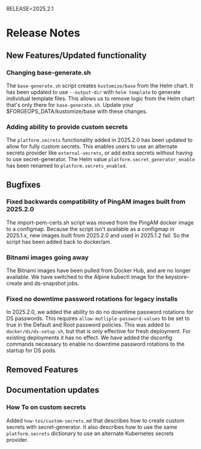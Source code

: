 RELEASE=2025.2.1
# Release Notes

## New Features/Updated functionality

### Changing base-generate.sh

The `base-generate.sh` script creates `kustomize/base` from the Helm chart. It
has been updated to use `--output-dir` with `helm template` to generate
individual template files. This allows us to remove logic from the Helm chart
that's only there for `base-generate.sh`. Update your
$FORGEOPS_DATA/kustomize/base with these changes.

### Adding ability to provide custom secrets

The `platform.secrets` functionality added in 2025.2.0 has been updated to
allow for fully custom secrets. This enables users to use an alternate secrets
provider like `external-secrets`, or add extra secrets without having to use
secret-generator. The Helm value `platform.secret_generator_enable` has been
renamed to `platform.secrets_enabled`.

## Bugfixes

### Fixed backwards compatibility of PingAM images built from 2025.2.0
The import-pem-certs.sh script was moved from the PingAM docker image to a configmap. 
Because the script isn't available as a configmap in 2025.1.x, new images built from 
2025.2.0 and used in 2025.1.2 fail.  So the script has been added back to docker/am.

### Bitnami images going away

The Bitnami images have been pulled from Docker Hub, and are no longer
available. We have switched to the Alpine kubectl image for the keystore-create
and ds-snapshot jobs.

### Fixed no downtime password rotations for legacy installs


In 2025.2.0, we added the ability to do no downtime password rotations for DS
passwords. This requires `allow-mutliple-password-values` to be set to true in
the Default and Root password policies. This was added to
`docker/ds/ds-setup.sh`, but that is only effective for fresh deployment. For
existing deployments it has no effect.  We have added the dsconfig commands
necessary to enable no downtime password rotations to the startup for DS pods.

## Removed Features

## Documentation updates

### How To on custom secrets

Added `how-tos/custom-secrets.md` that describes how to create custom secrets
with secret-generator. It also describes how to use the same `platform.secrets`
dictionary to use an alternate Kubernetes secrets provider.
